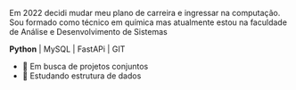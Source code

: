 Em 2022 decidi mudar meu plano de carreira e ingressar na computação. 
Sou formado como técnico em química mas atualmente estou na faculdade de Análise e Desenvolvimento de Sistemas

**Python** | MySQL | FastAPi | GIT
 
- 👯 Em busca de projetos conjuntos
- 🌱 Estudando estrutura de dados




